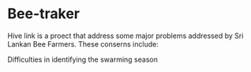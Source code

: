 # Bee-traker


Hive link is a proect that address some major problems addressed by Sri Lankan Bee Farmers.
These conserns include:

Difficulties in identifying the swarming season
